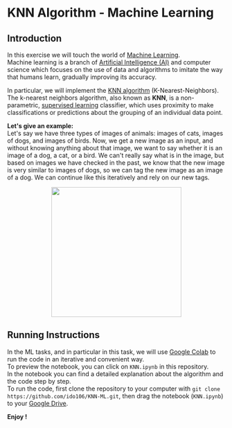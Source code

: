 # KNN Algorithm - Machine Learning
## Introduction
In this exercise we will touch the world of [Machine Learning](https://en.wikipedia.org/wiki/Machine_learning).  
Machine learning is a branch of [Artificial Intelligence (AI)](https://en.wikipedia.org/wiki/Artificial_intelligence) and computer science which focuses on the use of data and algorithms to imitate the way that humans learn, gradually improving its accuracy.  

In particular, we will implement the [KNN algorithm](https://en.wikipedia.org/wiki/K-nearest_neighbors_algorithm) (K-Nearest-Neighbors). The k-nearest neighbors algorithm, also known as **KNN**, is a non-parametric, [supervised learning](https://en.wikipedia.org/wiki/Supervised_learning) classifier, which uses proximity to make classifications or predictions about the grouping of an individual data point.  

**Let's give an example:**  
Let's say we have three types of images of animals: images of cats, images of dogs, and images of birds. Now, we get a new image as an input, and without knowing anything about that image, we want to say whether it is an image of a dog, a cat, or a bird. We can't really say what is in the image, but based on images we have checked in the past, we know that the new image is very similar to images of dogs, so we can tag the new image as an image of a dog. We can continue like this iteratively and rely on our new tags.  
<p align="center">
  <img 
    width="300"
    src="https://user-images.githubusercontent.com/92651125/230774472-d6bcb365-e6fc-4a32-9647-984caa38578b.png"
  >
</p>

## Running Instructions
In the ML tasks, and in particular in this task, we will use [Google Colab](https://colab.research.google.com/) to run the code in an iterative and convenient way.  
To preview the notebook, you can click on `KNN.ipynb` in this repository.  
In the notebook you can find a detailed explanation about the algorithm and the code step by step.  
To run the code, first clone the repository to your computer with `git clone https://github.com/ido106/KNN-ML.git`, then drag the notebook (`KNN.ipynb`) to your [Google Drive](https://www.google.com/drive/).  

**Enjoy !**
